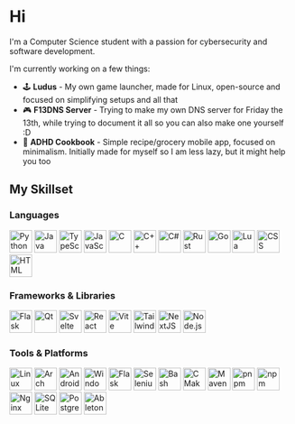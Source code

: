 # Hi

I'm a Computer Science student with a passion for cybersecurity and software development.

I'm currently working on a few things:
- 🕹️ **Ludus** - My own game launcher, made for Linux, open-source and focused on simplifying setups and all that
- 🎮 **F13DNS Server** - Trying to make my own DNS server for Friday the 13th, while trying to document it all so you can also make one yourself :D
- 📱 **ADHD Cookbook** - Simple recipe/grocery mobile app, focused on minimalism. Initially made for myself so I am less lazy, but it might help you too

## My Skillset
### Languages
<div align="left">
  <img src="https://skillicons.dev/icons?i=python" height="40" alt="Python"/>
  <img src="https://skillicons.dev/icons?i=java" height="40" alt="Java"/>
  <img src="https://skillicons.dev/icons?i=ts" height="40" alt="TypeScript"/>
  <img src="https://skillicons.dev/icons?i=js" height="40" alt="JavaScript"/>
  <img src="https://skillicons.dev/icons?i=c" height="40" alt="C"/>
  <img src="https://skillicons.dev/icons?i=cpp" height="40" alt="C++"/>
  <img src="https://skillicons.dev/icons?i=cs" height="40" alt="C#"/>
  <img src="https://skillicons.dev/icons?i=rust" height="40" alt="Rust"/>
  <img src="https://skillicons.dev/icons?i=go" height="40" alt="Go"/>
  <img src="https://skillicons.dev/icons?i=lua" height="40" alt="Lua"/>
  <img src="https://skillicons.dev/icons?i=css" height="40" alt="CSS"/>
  <img src="https://skillicons.dev/icons?i=html" height="40" alt="HTML"/>
</div>

### Frameworks & Libraries
<div align="left">
  <img src="https://skillicons.dev/icons?i=flask" height="40" alt="Flask"/>
  <img src="https://skillicons.dev/icons?i=qt" height="40" alt="Qt"/>
  <img src="https://skillicons.dev/icons?i=svelte" height="40" alt="Svelte"/>
  <img src="https://skillicons.dev/icons?i=react" height="40" alt="React"/>
  <img src="https://skillicons.dev/icons?i=vite" height="40" alt="Vite"/>
  <img src="https://skillicons.dev/icons?i=tailwind" height="40" alt="TailwindCSS"/>
  <img src="https://skillicons.dev/icons?i=nextjs" height="40" alt="NextJS"/>
  <img src="https://skillicons.dev/icons?i=nodejs" height="40" alt="Node.js"/>
</div>

### Tools & Platforms
<div align="left">
  <img src="https://skillicons.dev/icons?i=linux" height="40" alt="Linux"/>
  <img src="https://skillicons.dev/icons?i=arch" height="40" alt="Arch"/>
  <img src="https://skillicons.dev/icons?i=androidstudio" height="40" alt="Android Studio"/>
  <img src="https://skillicons.dev/icons?i=windows" height="40" alt="Windows"/>
  <img src="https://skillicons.dev/icons?i=flask" height="40" alt="Flask"/>
  <img src="https://skillicons.dev/icons?i=selenium" height="40" alt="Selenium"/>
  <img src="https://skillicons.dev/icons?i=bash" height="40" alt="Bash"/>
  <img src="https://skillicons.dev/icons?i=cmake" height="40" alt="CMake"/>
  <img src="https://skillicons.dev/icons?i=maven" height="40" alt="Maven"/>
  <img src="https://skillicons.dev/icons?i=pnpm" height="40" alt="pnpm"/>
  <img src="https://skillicons.dev/icons?i=npm" height="40" alt="npm"/>
  <img src="https://skillicons.dev/icons?i=nginx" height="40" alt="Nginx"/>
  <img src="https://skillicons.dev/icons?i=sqlite" height="40" alt="SQLite"/>
  <img src="https://skillicons.dev/icons?i=postgres" height="40" alt="PostgreSQL"/>
  <img src="https://skillicons.dev/icons?i=ableton" height="40" alt="Ableton"/>
</div>
